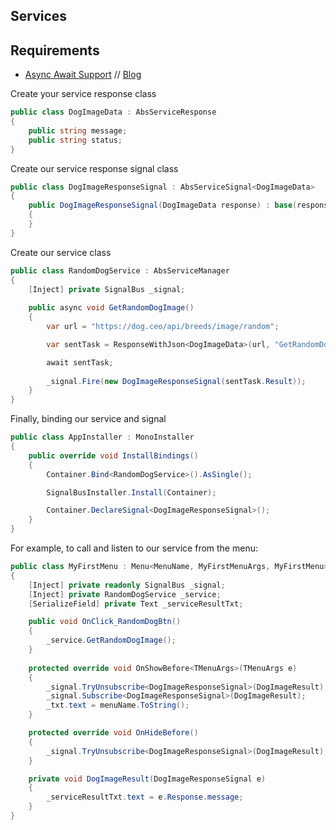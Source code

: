 ## Services

## Requirements
* [Async Await Support](https://assetstore.unity.com/packages/tools/integration/async-await-support-101056)   //   [Blog](http://www.stevevermeulen.com/index.php/2017/09/using-async-await-in-unity3d-2017/)

Create your service response class
```c#
public class DogImageData : AbsServiceResponse
{
    public string message;
    public string status;
}
```

Create our service response signal class
```c#
public class DogImageResponseSignal : AbsServiceSignal<DogImageData>
{
    public DogImageResponseSignal(DogImageData response) : base(response)
    {
    }
}
```

Create our service class
```c#
public class RandomDogService : AbsServiceManager
{
    [Inject] private SignalBus _signal;
    
    public async void GetRandomDogImage()
    {
        var url = "https://dog.ceo/api/breeds/image/random";

        var sentTask = ResponseWithJson<DogImageData>(url, "GetRandomDogImage");

        await sentTask;
        
        _signal.Fire(new DogImageResponseSignal(sentTask.Result));
    }
}
```

Finally, binding our service and signal
```c#
public class AppInstaller : MonoInstaller
{
    public override void InstallBindings()
    {
        Container.Bind<RandomDogService>().AsSingle();

        SignalBusInstaller.Install(Container);

        Container.DeclareSignal<DogImageResponseSignal>();
    }
}
```

For example, to call and listen to our service from the menu:
```c#
public class MyFirstMenu : Menu<MenuName, MyFirstMenuArgs, MyFirstMenu>
{
    [Inject] private readonly SignalBus _signal;
    [Inject] private RandomDogService _service;
    [SerializeField] private Text _serviceResultTxt;

    public void OnClick_RandomDogBtn()
    {
        _service.GetRandomDogImage();
    }
    
    protected override void OnShowBefore<TMenuArgs>(TMenuArgs e)
    {
        _signal.TryUnsubscribe<DogImageResponseSignal>(DogImageResult);
        _signal.Subscribe<DogImageResponseSignal>(DogImageResult);
        _txt.text = menuName.ToString();
    }

    protected override void OnHideBefore()
    {
        _signal.TryUnsubscribe<DogImageResponseSignal>(DogImageResult);
    }

    private void DogImageResult(DogImageResponseSignal e)
    {
        _serviceResultTxt.text = e.Response.message;
    }
}
```


